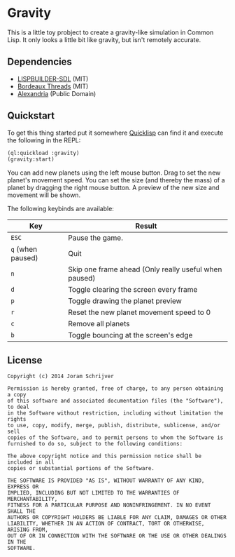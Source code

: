 # Gravity

This is a little toy probject to create a gravity-like simulation in Common Lisp. It only looks a little bit like gravity, but isn't remotely accurate.

## Dependencies

- [LISPBUILDER-SDL](https://code.google.com/p/lispbuilder/wiki/LispbuilderSDL) (MIT)
- [Bordeaux Threads](http://common-lisp.net/project/bordeaux-threads/) (MIT)
- [Alexandria](http://common-lisp.net/project/alexandria/) (Public Domain)

## Quickstart

To get this thing started put it somewhere [Quicklisp][] can find it and execute the following in the REPL:

```lisp
(ql:quickload :gravity)
(gravity:start)
```

You can add new planets using the left mouse button. Drag to set the new planet's movement speed. You can set the size (and thereby the mass) of a planet by dragging the right mouse button. A preview of the new size and movement will be shown.

The following keybinds are available:

| Key               | Result                                                |
|-------------------|-------------------------------------------------------|
| `ESC`             | Pause the game.                                       |
| `q` (when paused) | Quit                                                  |
| `n`               | Skip one frame ahead (Only really useful when paused) |
| `d`               | Toggle clearing the screen every frame                |
| `p`               | Toggle drawing the planet preview                     |
| `r`               | Reset the new planet movement speed to 0              |
| `c`               | Remove all planets                                    |
| `b`               | Toggle bouncing at the screen's edge                  |

[Quicklisp]: http://www.quicklisp.org/

## License

    Copyright (c) 2014 Joram Schrijver

    Permission is hereby granted, free of charge, to any person obtaining a copy
    of this software and associated documentation files (the "Software"), to deal
    in the Software without restriction, including without limitation the rights
    to use, copy, modify, merge, publish, distribute, sublicense, and/or sell
    copies of the Software, and to permit persons to whom the Software is
    furnished to do so, subject to the following conditions:

    The above copyright notice and this permission notice shall be included in all
    copies or substantial portions of the Software.

    THE SOFTWARE IS PROVIDED "AS IS", WITHOUT WARRANTY OF ANY KIND, EXPRESS OR
    IMPLIED, INCLUDING BUT NOT LIMITED TO THE WARRANTIES OF MERCHANTABILITY,
    FITNESS FOR A PARTICULAR PURPOSE AND NONINFRINGEMENT. IN NO EVENT SHALL THE
    AUTHORS OR COPYRIGHT HOLDERS BE LIABLE FOR ANY CLAIM, DAMAGES OR OTHER
    LIABILITY, WHETHER IN AN ACTION OF CONTRACT, TORT OR OTHERWISE, ARISING FROM,
    OUT OF OR IN CONNECTION WITH THE SOFTWARE OR THE USE OR OTHER DEALINGS IN THE
    SOFTWARE.
